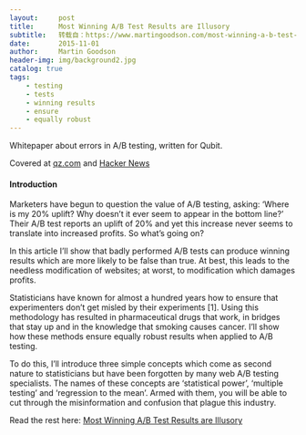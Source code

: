 ```yaml
---
layout:     post
title:      Most Winning A/B Test Results are Illusory
subtitle:   转载自：https://www.martingoodson.com/most-winning-a-b-test-results-are-illusory/
date:       2015-11-01
author:     Martin Goodson
header-img: img/background2.jpg
catalog: true
tags:
    - testing
    - tests
    - winning results
    - ensure
    - equally robust
---
```


Whitepaper about errors in A/B testing, written for Qubit.

Covered at [qz.com](http://qz.com/181582/bad-ab-testing-is-worse-than-none-at-all) and [Hacker News](https://news.ycombinator.com/item?id=7287665)

#### Introduction

Marketers have begun to question the value of A/B testing, asking: ‘Where is my 20% uplift? Why doesn’t it ever seem to appear in the bottom line?’ Their A/B test reports an uplift of 20% and yet this increase never seems to translate into increased profits. So what’s going on?

In this article I’ll show that badly performed A/B tests can produce winning results which are more likely to be false than true. At best, this leads to the needless modification of websites; at worst, to modification which damages profits.

Statisticians have known for almost a hundred years how to ensure that experimenters don’t get misled by their experiments [1]. Using this methodology has resulted in pharmaceutical drugs that work, in bridges that stay up and in the knowledge that smoking causes cancer. I’ll show how these methods ensure equally robust results when applied to A/B testing.

To do this, I’ll introduce three simple concepts which come as second nature to statisticians but have been forgotten by many web A/B testing specialists. The names of these concepts are ‘statistical power’, ‘multiple testing’ and ‘regression to the mean’. Armed with them, you will be able to cut through the misinformation and confusion that plague this industry.

Read the rest here: [Most Winning A/B Test Results are Illusory](http://www.qubit.com/sites/default/files/pdf/mostwinningabtestresultsareillusory_0.pdf)

